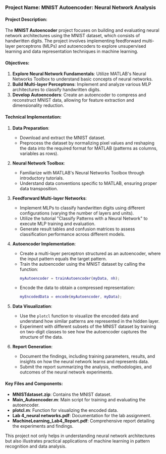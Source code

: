 ### Project Name: **MNIST Autoencoder: Neural Network Analysis**

#### Project Description:
The **MNIST Autoencoder** project focuses on building and evaluating neural network architectures using the MNIST dataset, which consists of handwritten digits. The project involves implementing feedforward multi-layer perceptrons (MLPs) and autoencoders to explore unsupervised learning and data representation techniques in machine learning.

#### Objectives:
1. **Explore Neural Network Fundamentals**: Utilize MATLAB's Neural Networks Toolbox to understand basic concepts of neural networks.
2. **Build Multi-layer Perceptrons**: Implement and analyze various MLP architectures to classify handwritten digits.
3. **Develop Autoencoders**: Create an autoencoder to compress and reconstruct MNIST data, allowing for feature extraction and dimensionality reduction.

#### Technical Implementation:

1. **Data Preparation**:
   - Download and extract the MNIST dataset.
   - Preprocess the dataset by normalizing pixel values and reshaping the data into the required format for MATLAB (patterns as columns, variables as rows).

2. **Neural Network Toolbox**:
   - Familiarize with MATLAB's Neural Networks Toolbox through introductory tutorials.
   - Understand data conventions specific to MATLAB, ensuring proper data transposition.

3. **Feedforward Multi-layer Networks**:
   - Implement MLPs to classify handwritten digits using different configurations (varying the number of layers and units).
   - Utilize the tutorial "Classify Patterns with a Neural Network" to execute MLP training and evaluation.
   - Generate result tables and confusion matrices to assess classification performance across different models.

4. **Autoencoder Implementation**:
   - Create a multi-layer perceptron structured as an autoencoder, where the input pattern equals the target pattern.
   - Train the autoencoder using the MNIST dataset by calling the function:
     ```matlab
     myAutoencoder = trainAutoencoder(myData, nh);
     ```
   - Encode the data to obtain a compressed representation:
     ```matlab
     myEncodedData = encode(myAutoencoder, myData);
     ```

5. **Data Visualization**:
   - Use the `plotcl` function to visualize the encoded data and understand how similar patterns are represented in the hidden layer.
   - Experiment with different subsets of the MNIST dataset by training on two-digit classes to see how the autoencoder captures the structure of the data.

6. **Report Generation**:
   - Document the findings, including training parameters, results, and insights on how the neural network learns and represents data.
   - Submit the report summarizing the analysis, methodologies, and outcomes of the neural network experiments.

#### Key Files and Components:
- **MNISTdataset.zip**: Contains the MNIST dataset.
- **Main_Autoencoder.m**: Main script for training and evaluating the autoencoder.
- **plotcl.m**: Function for visualizing the encoded data.
- **Lab 4_neural networks.pdf**: Documentation for the lab assignment.
- **MachineLearning_Lab4_Report.pdf**: Comprehensive report detailing the experiments and findings.

This project not only helps in understanding neural network architectures but also illustrates practical applications of machine learning in pattern recognition and data analysis.

